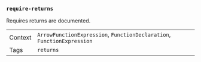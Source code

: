 ### `require-returns`

Requires returns are documented.

|||
|---|---|
|Context|`ArrowFunctionExpression`, `FunctionDeclaration`, `FunctionExpression`|
|Tags|`returns`|

<!-- assertions requireParam -->
